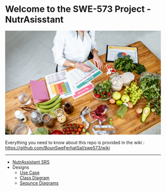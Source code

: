 # Welcome to the SWE-573 Project - NutrAsisstant
 
  ![NutrAssistantLogo](/docs/prjdocs/backgrounde.jpg)
  
Everything you need to know about this repo is provided in the wiki : https://github.com/BounSweFerhatSal/swe573/wiki

 ***
  
* [NutrAssistant SRS](https://github.com/BounSweFerhatSal/swe573/wiki/NutrAssitant---SRS)
* Designs
  * [Use Case](https://github.com/BounSweFerhatSal/swe573/blob/master/docs/prjdocs/Use%20case%20diagram.png)
  * [Class Diagram](https://github.com/BounSweFerhatSal/swe573/blob/master/docs/prjdocs/NutrAssitant%20Class%20Diagram.png)
  * [Sequnce Diagrams](https://github.com/BounSweFerhatSal/NutrAssistant/blob/master/docs/prjdocs/NutrAssistant%20User%20Scenarios.pdf)
  

 


